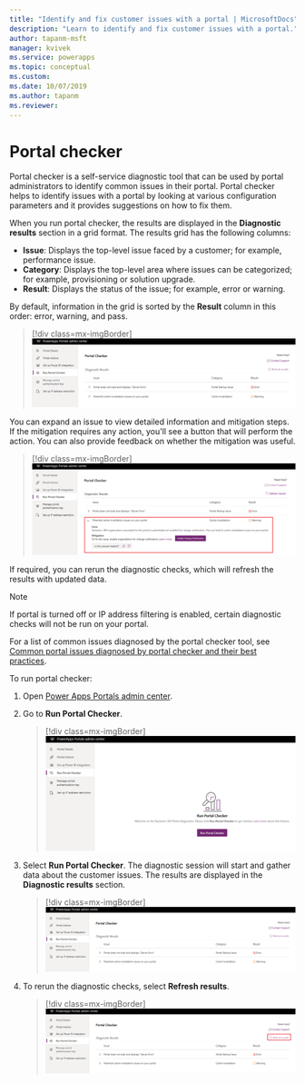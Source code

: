 ```yaml
---
title: "Identify and fix customer issues with a portal | MicrosoftDocs"
description: "Learn to identify and fix customer issues with a portal."
author: tapanm-msft
manager: kvivek
ms.service: powerapps
ms.topic: conceptual
ms.custom: 
ms.date: 10/07/2019
ms.author: tapanm
ms.reviewer:
---
```


# Portal checker

Portal checker is a self-service diagnostic tool that can be used by portal administrators to identify common issues in their portal. Portal checker helps to identify issues with a portal by looking at various configuration parameters and it provides suggestions on how to fix them.

When you run portal checker, the results are displayed in the **Diagnostic results** section in a grid format. The results grid has the following columns:

- **Issue**: Displays the top-level issue faced by a customer; for example, performance issue.
- **Category**: Displays the top-level area where issues can be categorized; for example, provisioning or solution upgrade.
- **Result**: Displays the status of the issue; for example, error or warning.

By default, information in the grid is sorted by the **Result** column in this order: error, warning, and pass.

> [!div class=mx-imgBorder]
> ![Diagnostic results](../media/diagnostic-results.png "Diagnostic results")

You can expand an issue to view detailed information and mitigation steps. If the mitigation requires any action, you'll see a button that will perform the action. You can also provide feedback on whether the mitigation was useful.

> [!div class=mx-imgBorder]
> ![Expand an issue in diagnostic results](../media/diagnostic-results-issue-expand.png "Expand an issue in diagnostic results")

If required, you can rerun the diagnostic checks, which will refresh the results with updated data.

> [!NOTE]
> If portal is turned off or IP address filtering is enabled, certain diagnostic checks will not be run on your portal.

For a list of common issues diagnosed by the portal checker tool, see [Common portal issues diagnosed by portal checker and their best practices](https://docs.microsoft.com/dynamics365/customer-engagement/portals/portal-faq).

To run portal checker:

1.	Open [Power Apps Portals admin center](admin-overview.md).

2.	Go to **Run Portal Checker**.

    > [!div class=mx-imgBorder]
    > ![Run portal checker](../media/run-diagnostics.png "Run portal checker")

3.	Select **Run Portal Checker**. The diagnostic session will start and gather data about the customer issues. The results are displayed in the **Diagnostic results** section.

    > [!div class=mx-imgBorder]
    > ![Diagnostic results](../media/diagnostic-results.png "Diagnostic results")

4.	To rerun the diagnostic checks, select **Refresh results**.

    > [!div class=mx-imgBorder]
    > ![Refresh diagnostic results](../media/diagnostic-results-refresh.png "Refresh diagnostic results")
